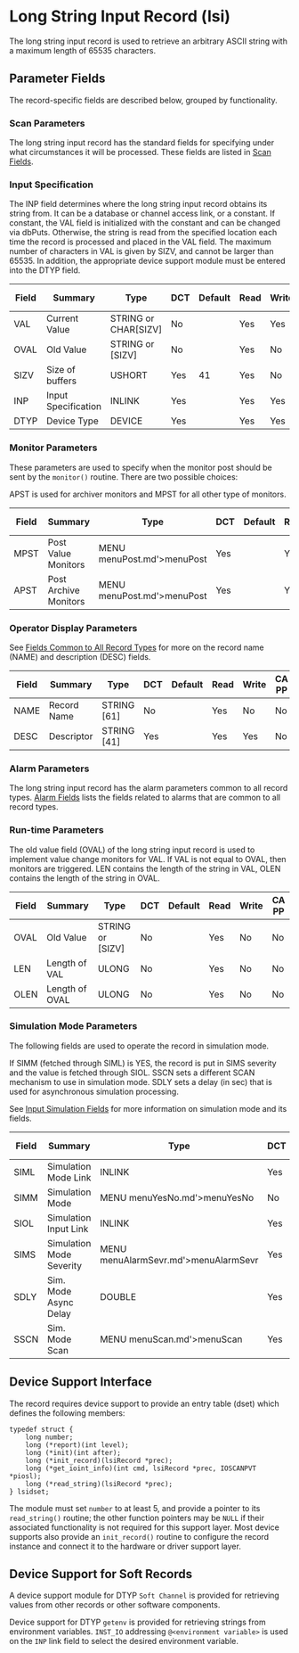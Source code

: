 # Long String Input Record (lsi)

The long string input record is used to retrieve an arbitrary ASCII string with
a maximum length of 65535 characters.

## Parameter Fields

The record-specific fields are described below, grouped by functionality.

### Scan Parameters

The long string input record has the standard fields for specifying under what
circumstances it will be processed.
These fields are listed in [Scan Fields](dbCommonRecord#Scan-Fields).

### Input Specification

The INP field determines where the long string input record obtains its string
from. It can be a database or channel access link, or a constant. If constant,
the VAL field is initialized with the constant and can be changed via dbPuts.
Otherwise, the string is read from the specified location each time the record
is processed and placed in the VAL field. The maximum number of characters in
VAL is given by SIZV, and cannot be larger than 65535. In addition, the
appropriate device support module must be entered into the DTYP field.

| Field | Summary | Type | DCT | Default |  Read | Write | CA PP |
| ----- | ------- | ---- | --- | ------- | ---- | ---- | ----- |
| VAL | Current Value | STRING or CHAR\[SIZV\] | No |   | Yes | Yes | Yes | 
| OVAL | Old Value | STRING or \[SIZV\] | No |   | Yes | No | No | 
| SIZV | Size of buffers | USHORT | Yes | 41 | Yes | No | No | 
| INP | Input Specification | INLINK | Yes |   | Yes | Yes | No | 
| DTYP | Device Type | DEVICE | Yes |   | Yes | Yes | No | 

### Monitor Parameters

These parameters are used to specify when the monitor post should be sent by the
`monitor()` routine. There are two possible choices:

APST is used for archiver monitors and MPST  for all other type of monitors.

| Field | Summary | Type | DCT | Default |  Read | Write | CA PP |
| ----- | ------- | ---- | --- | ------- | ---- | ---- | ----- |
| MPST | Post Value Monitors | MENU menuPost.md'>menuPost | Yes |   | Yes | Yes | No | 
| APST | Post Archive Monitors | MENU menuPost.md'>menuPost | Yes |   | Yes | Yes | No | 

### Operator Display Parameters

See [Fields Common to All Record Types](dbCommonRecord#Operator-Display-Parameters) for more on the record name (NAME) and description (DESC) fields.

| Field | Summary | Type | DCT | Default |  Read | Write | CA PP |
| ----- | ------- | ---- | --- | ------- | ---- | ---- | ----- |
| NAME | Record Name | STRING \[61\] | No |   | Yes | No | No | 
| DESC | Descriptor | STRING \[41\] | Yes |   | Yes | Yes | No | 

### Alarm Parameters

The long string input record has the alarm parameters common to all record
types. [Alarm Fields](dbCommonRecord#Alarm-Fields) lists the fields related to
alarms that are common to all record types.

### Run-time Parameters

The old value field (OVAL) of the long string input record is used to implement
value change monitors for VAL. If VAL is not equal to OVAL, then monitors are
triggered. LEN contains the length of the string in VAL, OLEN contains the
length of the string in OVAL.

| Field | Summary | Type | DCT | Default |  Read | Write | CA PP |
| ----- | ------- | ---- | --- | ------- | ---- | ---- | ----- |
| OVAL | Old Value | STRING or \[SIZV\] | No |   | Yes | No | No | 
| LEN | Length of VAL | ULONG | No |   | Yes | No | No | 
| OLEN | Length of OVAL | ULONG | No |   | Yes | No | No | 

### Simulation Mode Parameters

The following fields are used to operate the record in simulation mode.

If SIMM (fetched through SIML) is YES, the record is put in SIMS
severity and the value is fetched through SIOL.
SSCN sets a different SCAN mechanism to use in simulation mode.
SDLY sets a delay (in sec) that is used for asynchronous simulation
processing.

See [Input Simulation Fields](dbCommonInput#Input-Simulation-Fields)
for more information on simulation mode and its fields.

| Field | Summary | Type | DCT | Default |  Read | Write | CA PP |
| ----- | ------- | ---- | --- | ------- | ---- | ---- | ----- |
| SIML | Simulation Mode Link | INLINK | Yes |   | Yes | Yes | No | 
| SIMM | Simulation Mode | MENU menuYesNo.md'>menuYesNo | No |   | Yes | Yes | No | 
| SIOL | Simulation Input Link | INLINK | Yes |   | Yes | Yes | No | 
| SIMS | Simulation Mode Severity | MENU menuAlarmSevr.md'>menuAlarmSevr | Yes |   | Yes | Yes | No | 
| SDLY | Sim. Mode Async Delay | DOUBLE | Yes | -1.0 | Yes | Yes | No | 
| SSCN | Sim. Mode Scan | MENU menuScan.md'>menuScan | Yes | 65535 | Yes | Yes | No | 

## Device Support Interface

The record requires device support to provide an entry table (dset) which
defines the following members:

    typedef struct {
        long number;
        long (*report)(int level);
        long (*init)(int after);
        long (*init_record)(lsiRecord *prec);
        long (*get_ioint_info)(int cmd, lsiRecord *prec, IOSCANPVT *piosl);
        long (*read_string)(lsiRecord *prec);
    } lsidset;

The module must set `number` to at least 5, and provide a pointer to its
`read_string()` routine; the other function pointers may be `NULL` if their
associated functionality is not required for this support layer.
Most device supports also provide an `init_record()` routine to configure the
record instance and connect it to the hardware or driver support layer.

## Device Support for Soft Records

A device support module for DTYP `Soft Channel` is provided for retrieving
values from other records or other software components.

Device support for DTYP `getenv` is provided for retrieving strings from
environment variables. `INST_IO` addressing `@<environment variable>` is
used on the `INP` link field to select the desired environment variable.
